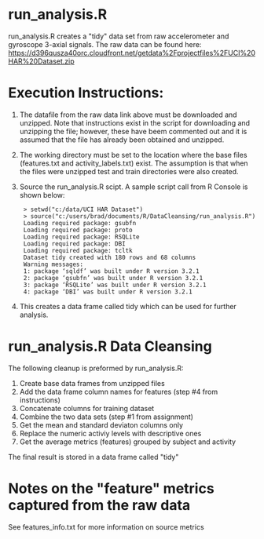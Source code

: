 run_analysis.R 
============================

run_analysis.R creates a "tidy" data set from raw accelerometer and gyroscope 3-axial signals. 
The raw data can be found here: https://d396qusza40orc.cloudfront.net/getdata%2Fprojectfiles%2FUCI%20HAR%20Dataset.zip

Execution Instructions: 
============================
1. The datafile from the raw data link above must be downloaded and unzipped. Note that instructions exist in the script for downloading and unzipping the file; however, these have beem commented out and it is assumed that the file has already been obtained and unzipped. 

2. The working directory must be set to the location where the base files (features.txt and activity_labels.txt) exist.  The assumption is that when the files were unzipped test and train directories were also created. 

3. Source the run_analysis.R scipt. A sample script call from R Console is shown below: 

		> setwd("c:/data/UCI HAR Dataset")
		> source("c:/users/brad/documents/R/DataCleansing/run_analysis.R")
		Loading required package: gsubfn
		Loading required package: proto
		Loading required package: RSQLite
		Loading required package: DBI
		Loading required package: tcltk
		Dataset tidy created with 180 rows and 68 columns
		Warning messages:
		1: package ‘sqldf’ was built under R version 3.2.1 
		2: package ‘gsubfn’ was built under R version 3.2.1 
		3: package ‘RSQLite’ was built under R version 3.2.1 
		4: package ‘DBI’ was built under R version 3.2.1 

4. This creates a data frame called tidy which can be used for further analysis. 

run_analysis.R Data Cleansing 
===============================
The following cleanup is preformed by run_analysis.R: 

1. Create base data frames from unzipped files 
2. Add the data frame column names for features (step #4 from instructions) 
3. Concatenate columns for training dataset 
4. Combine the two data sets (step #1 from assignment) 
5. Get the mean and standard deviaton columns only 
6. Replace the numeric activiy levels with descriptive ones 
7. Get the average metrics (features) grouped by subject and activity 

The final result is stored in a data frame called "tidy" 

Notes on the "feature" metrics captured from the raw data 
=============================================================
See features_info.txt for more information on source metrics 





